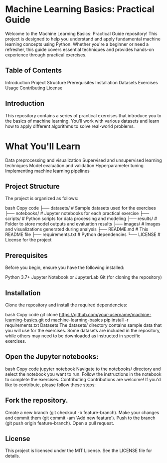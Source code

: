 # Machine Learning Basics: Practical Guide
Welcome to the Machine Learning Basics: Practical Guide repository! This project is designed to help you understand and apply fundamental machine learning concepts using Python. Whether you're a beginner or need a refresher, this guide covers essential techniques and provides hands-on experience through practical exercises.

## Table of Contents

Introduction
Project Structure
Prerequisites
Installation
Datasets
Exercises
Usage
Contributing
License

## Introduction
This repository contains a series of practical exercises that introduce you to the basics of machine learning. You'll work with various datasets and learn how to apply different algorithms to solve real-world problems.

# What You'll Learn

Data preprocessing and visualization
Supervised and unsupervised learning techniques
Model evaluation and validation
Hyperparameter tuning
Implementing machine learning pipelines

## Project Structure
The project is organized as follows:

bash
Copy code
├── datasets/            # Sample datasets used for the exercises
├── notebooks/           # Jupyter notebooks for each practical exercise
├── scripts/             # Python scripts for data processing and modeling
├── results/             # Folder to store model outputs and evaluation results
├── images/              # Images and visualizations generated during analysis
├── README.md            # This README file
├── requirements.txt     # Python dependencies
└── LICENSE              # License for the project

## Prerequisites
Before you begin, ensure you have the following installed:

Python 3.7+
Jupyter Notebook or JupyterLab
Git (for cloning the repository)

## Installation
Clone the repository and install the required dependencies:

bash
Copy code
git clone https://github.com/your-username/machine-learning-basics.git
cd machine-learning-basics
pip install -r requirements.txt
Datasets
The datasets/ directory contains sample data that you will use for the exercises. Some datasets are included in the repository, while others may need to be downloaded as instructed in specific exercises.

## Open the Jupyter notebooks:
bash
Copy code
jupyter notebook
Navigate to the notebooks/ directory and select the notebook you want to run.
Follow the instructions in the notebook to complete the exercises.
Contributing
Contributions are welcome! If you'd like to contribute, please follow these steps:

## Fork the repository.
Create a new branch (git checkout -b feature-branch).
Make your changes and commit them (git commit -am 'Add new feature').
Push to the branch (git push origin feature-branch).
Open a pull request.

## License
This project is licensed under the MIT License. See the LICENSE file for details.

